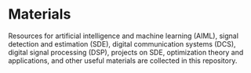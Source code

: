 # Materials
Resources for artificial intelligence and machine learning (AIML), signal detection and estimation (SDE), digital communication systems (DCS), 
digital signal processing (DSP), projects on SDE, optimization theory and applications, and other useful materials are collected in this repository.
